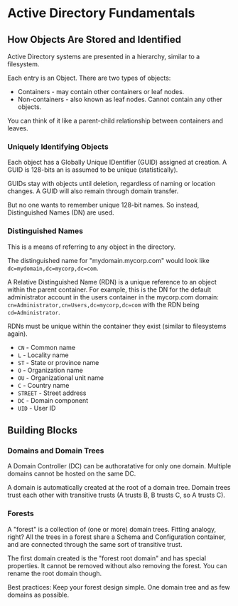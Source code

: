 # Active Directory Fundamentals
## How Objects Are Stored and Identified
Active Directory systems are presented in a hierarchy, similar to a filesystem.

Each entry is an Object. There are two types of objects:
  - Containers - may contain other containers or leaf nodes.
  - Non-containers - also known as leaf nodes. Cannot contain any other objects.

You can think of it like a parent-child relationship between containers and leaves.

### Uniquely Identifying Objects
Each object has a Globally Unique IDentifier (GUID) assigned at creation. A GUID is 128-bits an is assumed to be unique (statistically).

GUIDs stay with objects until deletion, regardless of naming or location changes. A GUID will also remain through domain transfer.

But no one wants to remember unique 128-bit names. So instead, Distinguished Names (DN) are used.

### Distinguished Names
This is a means of referring to any object in the directory.

The distinguished name for "mydomain.mycorp.com" would look like `dc=mydomain,dc=mycorp,dc=com`.


A Relative Distinguished Name (RDN) is a unique reference to an object within the parent container. For example, this is the DN for the default administrator account in the users container in the mycorp.com domain: `cn=Administrator,cn=Users,dc=mycorp,dc=com` with the RDN being `cd=Administrator`.

RDNs must be unique within the container they exist (similar to filesystems again).


- `CN` - Common name
- `L` - Locality name
- `ST` - State or province name
- `O` - Organization name
- `OU` - Organizational unit name
- `C` - Country name
- `STREET` - Street address
- `DC` - Domain component
- `UID` - User ID

## Building Blocks
### Domains and Domain Trees
A Domain Controller (DC) can be authoratative for only one domain. Multiple domains cannot be hosted on the same DC.

A domain is automatically created at the root of a domain tree. Domain trees trust each other with transitive trusts (A trusts B, B trusts C, so A trusts C).

### Forests
A "forest" is a collection of (one or more) domain trees. Fitting analogy, right? All the trees in a forest share a Schema and Configuration container, and are connected through the same sort of transitive trust.

The first domain created is the "forest root domain" and has special properties. It cannot be removed without also removing the forest. You can rename the root domain though.

Best practices: Keep your forest design simple. One domain tree and as few domains as possible.

